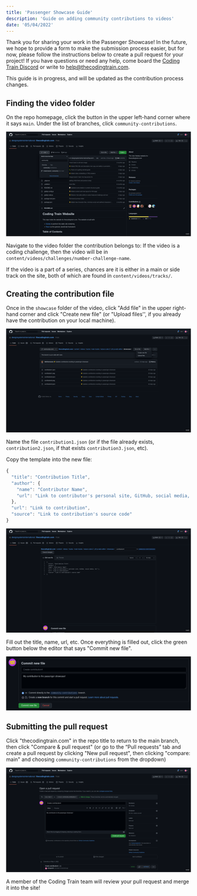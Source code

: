 ```yaml
---
title: 'Passenger Showcase Guide'
description: 'Guide on adding community contributions to videos'
date: '05/04/2022'
---
```


Thank you for sharing your work in the Passenger Showcase! In the future, we hope to provide a form to make the submission process easier, but for now, please follow the instructions below to create a pull request for your project! If you have questions or need any help, come board the [Coding Train Discord](https://discord.gg/6DScedrtvH) or write to help@thecodingtrain.com.

This guide is in progress, and will be updated as the contribution process changes.

## Finding the video folder

On the repo homepage, click the button in the upper left-hand corner where it says `main`. Under the list of branches, click `community-contributions`.

![Branches dropdown](./passenger-showcase/branches.png)

Navigate to the video folder the contribution belongs to:
If the video is a coding challenge, then the video will be in `content/videos/challenges/number-challenge-name`.

If the video is a part of a series, chances are it is either in a main or side track on the site, both of which are found in `content/videos/tracks/`.

## Creating the contribution file

Once in the `showcase` folder of the video, click "Add file" in the upper right-hand corner and click "Create new file" (or "Upload files'', if you already have the contribution on your local machine).

![Creating a new file in the showcases folder](./passenger-showcase/showcasefolder.png)

Name the file `contribution1.json` (or if the file already exists, `contribution2.json`, if that exists `contribution3.json`, etc).

Copy the template into the new file:

```js
{
  "title": "Contribution Title",
  "author": {
    "name": "Contributor Name",
    "url": "Link to contributor's personal site, GitHub, social media, etc"
  },
  "url": "Link to contribution",
  "source": "Link to contribution's source code"
}
```

![Editing the contribution](./passenger-showcase/editor.png)

Fill out the title, name, url, etc. Once everything is filled out, click the green button below the editor that says "Commit new file".

![Committing the file](./passenger-showcase/commit.png)

## Submitting the pull request

Click "thecodingtrain.com" in the repo title to return to the main branch, then click "Compare & pull request" (or go to the “Pull requests” tab and create a pull request by clicking "New pull request", then clicking "compare: main" and choosing `community-contributions` from the dropdown)

![Submitting the pull request](./passenger-showcase/pullrequest.png)

A member of the Coding Train team will review your pull request and merge it into the site!
